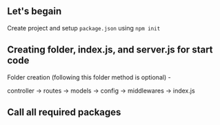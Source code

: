 ## Let's begain

  Create project and setup `package.json` using `npm init`

## Creating folder, index.js, and server.js for start code

Folder creation (following this folder method is optional) -

  controller -> routes -> models -> config -> middlewares -> index.js

## Call all required packages

